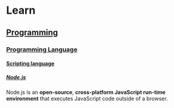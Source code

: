 # Learn

## [Programming](https://en.wikipedia.org/wiki/Computer_programming)

### [Programming Language](https://en.wikipedia.org/wiki/Programming_language)

#### [Scripting language](https://en.wikipedia.org/wiki/Scripting_language)

##### [Node.js](https://en.wikipedia.org/wiki/Node.js)

Node.js is an **open-source**, **cross-platform JavaScript run-time environment** that executes JavaScript code outside of a browser.